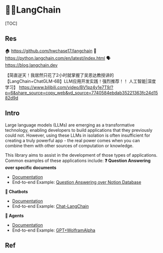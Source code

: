 # 🦜🔗LangChain

[TOC]



## Res
🏠 https://github.com/hwchase17/langchain
📂 https://python.langchain.com/en/latest/index.html
🗣 https://blog.langchain.dev

【简直逆天！我居然只花了2小时就掌握了吴恩达教授讲的【LangChain+ChatGLM-6B】LLM应用开发实践！强烈推荐！！   人工智能|深度学习】 https://www.bilibili.com/video/BV1pz4y1e7T9/?p=6&share_source=copy_web&vd_source=7740584ebdab35221363fc24d1582d9d



## Intro
Large language models (LLMs) are emerging as a transformative technology, enabling developers to build applications that they previously could not. However, using these LLMs in isolation is often insufficient for creating a truly powerful app - the real power comes when you can combine them with other sources of computation or knowledge.

This library aims to assist in the development of those types of applications. Common examples of these applications include:
**❓ Question Answering over specific documents**
-   [Documentation](https://langchain.readthedocs.io/en/latest/use_cases/question_answering.html)
-   End-to-end Example: [Question Answering over Notion Database](https://github.com/hwchase17/notion-qa)

**💬 Chatbots**
-   [Documentation](https://langchain.readthedocs.io/en/latest/use_cases/chatbots.html)
-   End-to-end Example: [Chat-LangChain](https://github.com/hwchase17/chat-langchain)

**🤖 Agents**
-   [Documentation](https://langchain.readthedocs.io/en/latest/modules/agents.html)
-   End-to-end Example: [GPT+WolframAlpha](https://huggingface.co/spaces/JavaFXpert/Chat-GPT-LangChain)



## Ref
[Getting started with LangChain — A powerful tool for working with Large Language Models | medium]: https://medium.com/@avra42/getting-started-with-langchain-a-powerful-tool-for-working-with-large-language-models-286419ba0842

